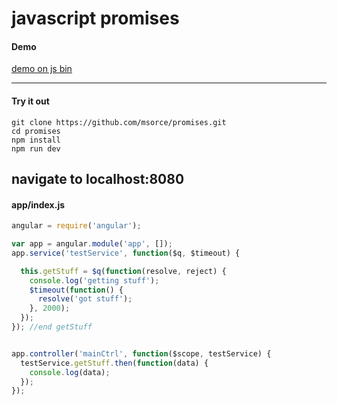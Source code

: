 # javascript promises

#### Demo


<a  href="https://jsbin.com/dolamupeki/edit?html,js,output">demo on js bin</a>

---
#### Try it out
  ```
  git clone https://github.com/msorce/promises.git
  cd promises
  npm install
  npm run dev  
  ```
  navigate to localhost:8080
---
#### app/index.js
```javascript
angular = require('angular');

var app = angular.module('app', []);
app.service('testService', function($q, $timeout) {

  this.getStuff = $q(function(resolve, reject) {
    console.log('getting stuff');
    $timeout(function() {
      resolve('got stuff');
    }, 2000);
  });
}); //end getStuff


app.controller('mainCtrl', function($scope, testService) {
  testService.getStuff.then(function(data) {
    console.log(data);
  });
});
```
